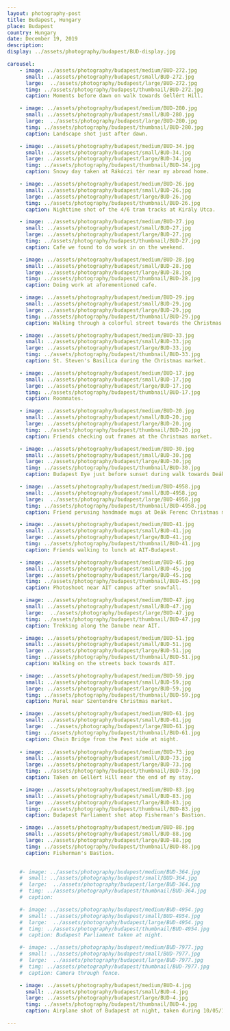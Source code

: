 ```yaml
---
layout: photography-post
title: Budapest, Hungary
place: Budapest
country: Hungary
date: December 19, 2019
description:
display: ../assets/photography/budapest/BUD-display.jpg

carousel:
    - image: ../assets/photography/budapest/medium/BUD-272.jpg
      small: ../assets/photography/budapest/small/BUD-272.jpg
      large:  ../assets/photography/budapest/large/BUD-272.jpg
      timg: ../assets/photography/budapest/thumbnail/BUD-272.jpg
      caption: Moments before dawn on walk towards Gellért Hill.

    - image: ../assets/photography/budapest/medium/BUD-280.jpg
      small: ../assets/photography/budapest/small/BUD-280.jpg
      large:  ../assets/photography/budapest/large/BUD-280.jpg
      timg: ../assets/photography/budapest/thumbnail/BUD-280.jpg
      caption: Landscape shot just after dawn.

    - image: ../assets/photography/budapest/medium/BUD-34.jpg
      small: ../assets/photography/budapest/small/BUD-34.jpg
      large: ../assets/photography/budapest/large/BUD-34.jpg
      timg: ../assets/photography/budapest/thumbnail/BUD-34.jpg
      caption: Snowy day taken at Rákóczi tér near my abroad home. 

    - image: ../assets/photography/budapest/medium/BUD-26.jpg
      small: ../assets/photography/budapest/small/BUD-26.jpg
      large: ../assets/photography/budapest/large/BUD-26.jpg
      timg: ../assets/photography/budapest/thumbnail/BUD-26.jpg
      caption: Nighttime shot of the 4/6 tram tracks at Király Utca.

    - image: ../assets/photography/budapest/medium/BUD-27.jpg
      small: ../assets/photography/budapest/small/BUD-27.jpg
      large: ../assets/photography/budapest/large/BUD-27.jpg
      timg: ../assets/photography/budapest/thumbnail/BUD-27.jpg
      caption: Cafe we found to do work in on the weekend.

    - image: ../assets/photography/budapest/medium/BUD-28.jpg
      small: ../assets/photography/budapest/small/BUD-28.jpg
      large: ../assets/photography/budapest/large/BUD-28.jpg
      timg: ../assets/photography/budapest/thumbnail/BUD-28.jpg
      caption: Doing work at aforementioned cafe.

    - image: ../assets/photography/budapest/medium/BUD-29.jpg
      small: ../assets/photography/budapest/small/BUD-29.jpg
      large: ../assets/photography/budapest/large/BUD-29.jpg
      timg: ../assets/photography/budapest/thumbnail/BUD-29.jpg
      caption: Walking through a colorful street towards the Christmas market. 

    - image: ../assets/photography/budapest/medium/BUD-33.jpg
      small: ../assets/photography/budapest/small/BUD-33.jpg
      large: ../assets/photography/budapest/large/BUD-33.jpg
      timg: ../assets/photography/budapest/thumbnail/BUD-33.jpg
      caption: St. Steven's Basilica during the Christmas market.

    - image: ../assets/photography/budapest/medium/BUD-17.jpg
      small: ../assets/photography/budapest/small/BUD-17.jpg
      large: ../assets/photography/budapest/large/BUD-17.jpg
      timg: ../assets/photography/budapest/thumbnail/BUD-17.jpg
      caption: Roommates.

    - image: ../assets/photography/budapest/medium/BUD-20.jpg
      small: ../assets/photography/budapest/small/BUD-20.jpg
      large: ../assets/photography/budapest/large/BUD-20.jpg
      timg: ../assets/photography/budapest/thumbnail/BUD-20.jpg
      caption: Friends checking out frames at the Christmas market. 

    - image: ../assets/photography/budapest/medium/BUD-30.jpg
      small: ../assets/photography/budapest/small/BUD-30.jpg
      large: ../assets/photography/budapest/large/BUD-30.jpg
      timg: ../assets/photography/budapest/thumbnail/BUD-30.jpg
      caption: Budapest Eye just before sunset during walk towards Deák Ferenc tér subway.

    - image: ../assets/photography/budapest/medium/BUD-4958.jpg
      small: ../assets/photography/budapest/small/BUD-4958.jpg
      large:  ../assets/photography/budapest/large/BUD-4958.jpg
      timg: ../assets/photography/budapest/thumbnail/BUD-4958.jpg
      caption: Friend perusing handmade mugs at Deák Ferenc Christmas market. 

    - image: ../assets/photography/budapest/medium/BUD-41.jpg
      small: ../assets/photography/budapest/small/BUD-41.jpg
      large: ../assets/photography/budapest/large/BUD-41.jpg
      timg: ../assets/photography/budapest/thumbnail/BUD-41.jpg
      caption: Friends walking to lunch at AIT-Budapest. 

    - image: ../assets/photography/budapest/medium/BUD-45.jpg
      small: ../assets/photography/budapest/small/BUD-45.jpg
      large: ../assets/photography/budapest/large/BUD-45.jpg
      timg: ../assets/photography/budapest/thumbnail/BUD-45.jpg
      caption: Photoshoot near AIT campus after snowfall. 

    - image: ../assets/photography/budapest/medium/BUD-47.jpg
      small: ../assets/photography/budapest/small/BUD-47.jpg
      large:  ../assets/photography/budapest/large/BUD-47.jpg
      timg: ../assets/photography/budapest/thumbnail/BUD-47.jpg
      caption: Trekking along the Danube near AIT. 

    - image: ../assets/photography/budapest/medium/BUD-51.jpg
      small: ../assets/photography/budapest/small/BUD-51.jpg
      large: ../assets/photography/budapest/large/BUD-51.jpg
      timg: ../assets/photography/budapest/thumbnail/BUD-51.jpg
      caption: Walking on the streets back towards AIT. 

    - image: ../assets/photography/budapest/medium/BUD-59.jpg
      small: ../assets/photography/budapest/small/BUD-59.jpg
      large: ../assets/photography/budapest/large/BUD-59.jpg
      timg: ../assets/photography/budapest/thumbnail/BUD-59.jpg
      caption: Mural near Szentendre Christmas market. 

    - image: ../assets/photography/budapest/medium/BUD-61.jpg
      small: ../assets/photography/budapest/small/BUD-61.jpg
      large:  ../assets/photography/budapest/large/BUD-61.jpg
      timg: ../assets/photography/budapest/thumbnail/BUD-61.jpg
      caption: Chain Bridge from the Pest side at night. 
    
    - image: ../assets/photography/budapest/medium/BUD-73.jpg
      small: ../assets/photography/budapest/small/BUD-73.jpg
      large: ../assets/photography/budapest/large/BUD-73.jpg
      timg: ../assets/photography/budapest/thumbnail/BUD-73.jpg
      caption: Taken on Gellért Hill near the end of my stay. 

    - image: ../assets/photography/budapest/medium/BUD-83.jpg
      small: ../assets/photography/budapest/small/BUD-83.jpg
      large: ../assets/photography/budapest/large/BUD-83.jpg
      timg: ../assets/photography/budapest/thumbnail/BUD-83.jpg
      caption: Budapest Parliament shot atop Fisherman's Bastion. 

    - image: ../assets/photography/budapest/medium/BUD-88.jpg
      small: ../assets/photography/budapest/small/BUD-88.jpg
      large: ../assets/photography/budapest/large/BUD-88.jpg
      timg: ../assets/photography/budapest/thumbnail/BUD-88.jpg
      caption: Fisherman's Bastion. 

    
    #- image: ../assets/photography/budapest/medium/BUD-364.jpg
    #  small: ../assets/photography/budapest/small/BUD-364.jpg
    #  large:  ../assets/photography/budapest/large/BUD-364.jpg
    #  timg: ../assets/photography/budapest/thumbnail/BUD-364.jpg
    #  caption:

    #- image: ../assets/photography/budapest/medium/BUD-4954.jpg
    #  small: ../assets/photography/budapest/small/BUD-4954.jpg
    #  large:  ../assets/photography/budapest/large/BUD-4954.jpg
    #  timg: ../assets/photography/budapest/thumbnail/BUD-4954.jpg
    #  caption: Budapest Parliament taken at night. 

    #- image: ../assets/photography/budapest/medium/BUD-7977.jpg
    #  small: ../assets/photography/budapest/small/BUD-7977.jpg
    #  large:  ../assets/photography/budapest/large/BUD-7977.jpg
    #  timg: ../assets/photography/budapest/thumbnail/BUD-7977.jpg
    #  caption: Camera through fence.

    - image: ../assets/photography/budapest/medium/BUD-4.jpg
      small: ../assets/photography/budapest/small/BUD-4.jpg
      large: ../assets/photography/budapest/large/BUD-4.jpg
      timg: ../assets/photography/budapest/thumbnail/BUD-4.jpg
      caption: Airplane shot of Budapest at night, taken during 10/05/19 flight to Brussels.
      
---
```

